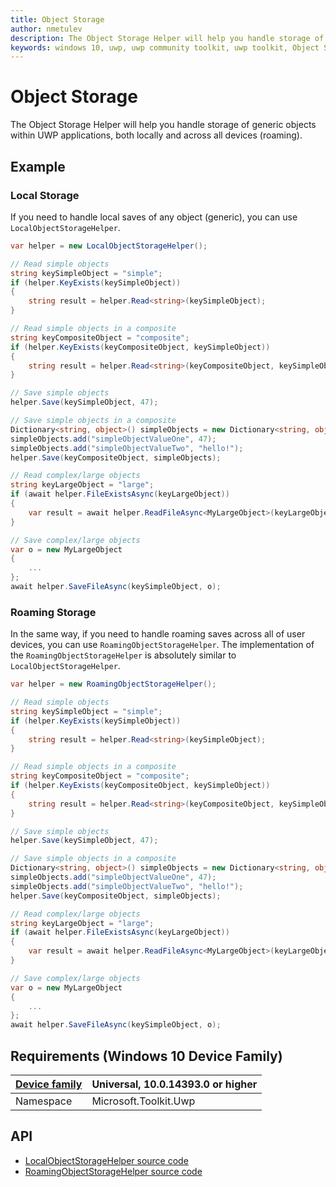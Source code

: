 ```yaml
---
title: Object Storage
author: nmetulev
description: The Object Storage Helper will help you handle storage of generic objects within UWP applications, both locally and across all devices (roaming).
keywords: windows 10, uwp, uwp community toolkit, uwp toolkit, Object Storage, local storage, roaming storage
---
```


# Object Storage

The Object Storage Helper will help you handle storage of generic objects within UWP applications, both locally and across all devices (roaming).

## Example

### Local Storage

If you need to handle local saves of any object (generic), you can use `LocalObjectStorageHelper`.

```csharp
var helper = new LocalObjectStorageHelper();

// Read simple objects
string keySimpleObject = "simple";
if (helper.KeyExists(keySimpleObject))
{
    string result = helper.Read<string>(keySimpleObject);
}

// Read simple objects in a composite
string keyCompositeObject = "composite";
if (helper.KeyExists(keyCompositeObject, keySimpleObject))
{
    string result = helper.Read<string>(keyCompositeObject, keySimpleObject);
}

// Save simple objects
helper.Save(keySimpleObject, 47);

// Save simple objects in a composite
Dictionary<string, object>() simpleObjects = new Dictionary<string, object>();
simpleObjects.add("simpleObjectValueOne", 47);
simpleObjects.add("simpleObjectValueTwo", "hello!");
helper.Save(keyCompositeObject, simpleObjects);

// Read complex/large objects 
string keyLargeObject = "large";
if (await helper.FileExistsAsync(keyLargeObject))
{
    var result = await helper.ReadFileAsync<MyLargeObject>(keyLargeObject);
}

// Save complex/large objects 
var o = new MyLargeObject
{
    ...
};
await helper.SaveFileAsync(keySimpleObject, o);
```

### Roaming Storage

In the same way, if you need to handle roaming saves across all of user devices, you can use `RoamingObjectStorageHelper`.
The implementation of the `RoamingObjectStorageHelper` is absolutely similar to `LocalObjectStorageHelper`.

```csharp
var helper = new RoamingObjectStorageHelper();

// Read simple objects
string keySimpleObject = "simple";
if (helper.KeyExists(keySimpleObject))
{
    string result = helper.Read<string>(keySimpleObject);
}

// Read simple objects in a composite
string keyCompositeObject = "composite";
if (helper.KeyExists(keyCompositeObject, keySimpleObject))
{
    string result = helper.Read<string>(keyCompositeObject, keySimpleObject);
}

// Save simple objects
helper.Save(keySimpleObject, 47);

// Save simple objects in a composite
Dictionary<string, object>() simpleObjects = new Dictionary<string, object>();
simpleObjects.add("simpleObjectValueOne", 47);
simpleObjects.add("simpleObjectValueTwo", "hello!");
helper.Save(keyCompositeObject, simpleObjects);

// Read complex/large objects 
string keyLargeObject = "large";
if (await helper.FileExistsAsync(keyLargeObject))
{
    var result = await helper.ReadFileAsync<MyLargeObject>(keyLargeObject);
}

// Save complex/large objects 
var o = new MyLargeObject
{
    ...
};
await helper.SaveFileAsync(keySimpleObject, o);
```

## Requirements (Windows 10 Device Family)

| [Device family](http://go.microsoft.com/fwlink/p/?LinkID=526370) | Universal, 10.0.14393.0 or higher |
| --- | --- |
| Namespace | Microsoft.Toolkit.Uwp |

## API
* [LocalObjectStorageHelper source code](https://github.com/Microsoft/UWPCommunityToolkit/blob/master/Microsoft.Toolkit.Uwp/Helpers/ObjectStorage/LocalObjectStorageHelper.cs)
* [RoamingObjectStorageHelper source code](https://github.com/Microsoft/UWPCommunityToolkit/blob/master/Microsoft.Toolkit.Uwp/Helpers/ObjectStorage/RoamingObjectStorageHelper.cs)

